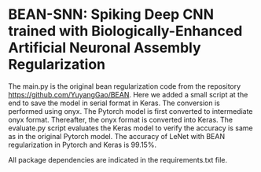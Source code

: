 # BEAN-SNN: Spiking Deep CNN trained with Biologically-Enhanced Artificial Neuronal Assembly Regularization

The main.py is the original bean regularization code from the repository https://github.com/YuyangGao/BEAN.
Here we added a small script at the end to save the model in serial format in Keras.
The conversion is performed using onyx.
The Pytorch model is first converted to intermediate onyx format.
Thereafter, the onyx format is converted into Keras.
The evaluate.py script evaluates the Keras model to verify the accuracy is same as in the original Pytorch model.
The accuracy of LeNet with BEAN regularization in Pytorch and Keras is 99.15%.

All package dependencies are indicated in the requirements.txt file.

